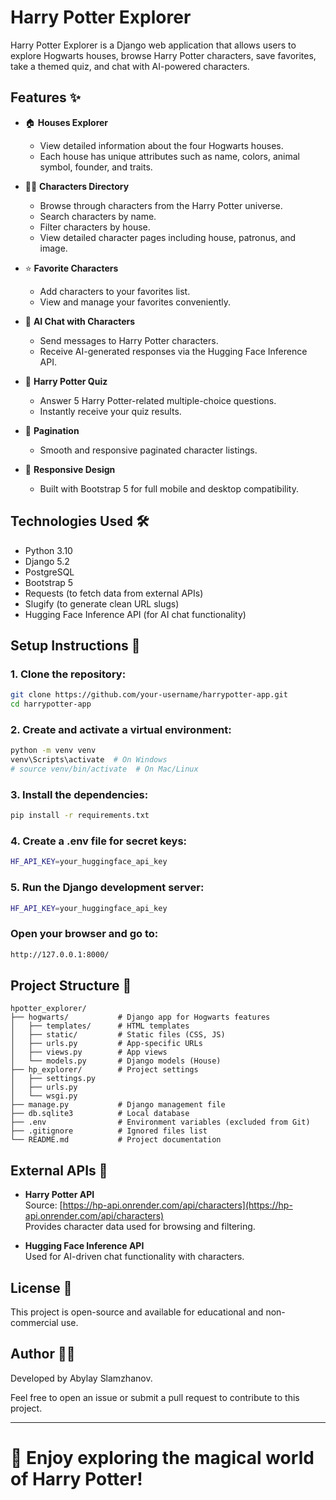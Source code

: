 # Harry Potter Explorer

Harry Potter Explorer is a Django web application that allows users to explore Hogwarts houses, browse Harry Potter characters, save favorites, take a themed quiz, and chat with AI-powered characters.

## Features ✨

- 🏠 **Houses Explorer**
  - View detailed information about the four Hogwarts houses.
  - Each house has unique attributes such as name, colors, animal symbol, founder, and traits.

- 🧙‍♂️ **Characters Directory**
  - Browse through characters from the Harry Potter universe.
  - Search characters by name.
  - Filter characters by house.
  - View detailed character pages including house, patronus, and image.

- ⭐ **Favorite Characters**
  - Add characters to your favorites list.
  - View and manage your favorites conveniently.

- 💬 **AI Chat with Characters**
  - Send messages to Harry Potter characters.
  - Receive AI-generated responses via the Hugging Face Inference API.

- 🧠 **Harry Potter Quiz**
  - Answer 5 Harry Potter-related multiple-choice questions.
  - Instantly receive your quiz results.

- 🔎 **Pagination**
  - Smooth and responsive paginated character listings.

- 🎨 **Responsive Design**
  - Built with Bootstrap 5 for full mobile and desktop compatibility.

## Technologies Used 🛠️

- Python 3.10
- Django 5.2
- PostgreSQL
- Bootstrap 5
- Requests (to fetch data from external APIs)
- Slugify (to generate clean URL slugs)
- Hugging Face Inference API (for AI chat functionality)

## Setup Instructions 🧩

### 1. Clone the repository:

```bash
git clone https://github.com/your-username/harrypotter-app.git
cd harrypotter-app
```

### 2. Create and activate a virtual environment:

```bash
python -m venv venv
venv\Scripts\activate  # On Windows
# source venv/bin/activate  # On Mac/Linux
```

### 3. Install the dependencies:

```bash
pip install -r requirements.txt
```

### 4. Create a .env file for secret keys:

```bash
HF_API_KEY=your_huggingface_api_key
```

### 5. Run the Django development server:

```bash
HF_API_KEY=your_huggingface_api_key
```

### Open your browser and go to:

```bash
http://127.0.0.1:8000/
```

## Project Structure 📂

```plaintext
hpotter_explorer/
├── hogwarts/           # Django app for Hogwarts features
│   ├── templates/      # HTML templates
│   ├── static/         # Static files (CSS, JS)
│   ├── urls.py         # App-specific URLs
│   ├── views.py        # App views
│   └── models.py       # Django models (House)
├── hp_explorer/        # Project settings
│   ├── settings.py
│   ├── urls.py
│   └── wsgi.py
├── manage.py           # Django management file
├── db.sqlite3          # Local database
├── .env                # Environment variables (excluded from Git)
├── .gitignore          # Ignored files list
└── README.md           # Project documentation
```

## External APIs 📡

- **Harry Potter API**  
  Source: [https://hp-api.onrender.com/api/characters](https://hp-api.onrender.com/api/characters)  
  Provides character data used for browsing and filtering.

- **Hugging Face Inference API**  
  Used for AI-driven chat functionality with characters.

## License 📄

This project is open-source and available for educational and non-commercial use.

## Author 👨‍💻

Developed by Abylay Slamzhanov.

Feel free to open an issue or submit a pull request to contribute to this project.

---

# 🎉 Enjoy exploring the magical world of Harry Potter!






